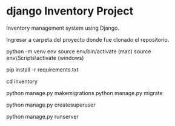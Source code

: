 # django Inventory Project

Inventory management system using Django.

Ingresar a carpeta del proyecto donde fue clonado el repositorio.

python -m venv env
source env/bin/activate (mac)
source env\Scripts\activate (windows)

pip install -r requirements.txt

cd inventory

python manage.py makemigrations
python manage.py migrate

python manage.py createsuperuser

python manage.py runserver
